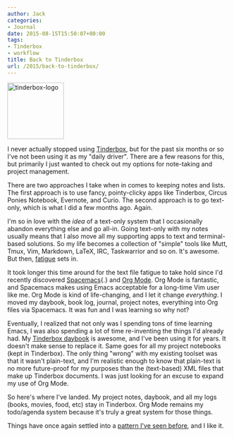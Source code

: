 ```yaml
---
author: Jack
categories:
- Journal
date: 2015-08-15T15:50:07+00:00
tags:
- Tinderbox
- workflow
title: Back to Tinderbox
url: /2015/back-to-tinderbox/
---
```


<img class="alignnone wp-image-4820 size-full" src="/wp-content/uploads/2015/08/tinderbox-logo.png" alt="tinderbox-logo" width="128" height="128" />

I never actually stopped using [Tinderbox][1], but for the past six months or so I've not been using it as my "daily driver". There are a few reasons for this, but primarily I just wanted to check out my options for note-taking and project management.

There are two approaches I take when in comes to keeping notes and lists. The first approach is to use fancy, pointy-clicky apps like Tinderbox, Circus Ponies Notebook, Evernote, and Curio. The second approach is to go text-only, which is what I did a few months ago. Again.

I'm so in love with the _idea_ of a text-only system that I occasionally abandon everything else and go all-in. Going text-only with my notes usually means that I also move all my supporting apps to text and terminal-based solutions. So my life becomes a collection of "simple" tools like Mutt, Tmux, Vim, Markdown, LaTeX, IRC, Taskwarrior and so on. It's awesome. But then, [fatigue][2] sets in.

It took longer this time around for the text file fatigue to take hold since I'd recently discovered [Spacemacs][3]{.} and [Org Mode][4]. Org Mode is fantastic, and Spacemacs makes using Emacs acceptable for a long-time Vim user like me. Org Mode is kind of life-changing, and I let it change _everything_. I moved my daybook, book log, journal, project notes, everything into Org files via Spacemacs. It was fun and I was learning so why not?

Eventually, I realized that not only was I spending tons of time learning Emacs, I was also spending a lot of time re-inventing the things I'd already had. My [Tinderbox daybook][5] is awesome, and I've been using it for years. It doesn't make sense to replace it. Same goes for all my project notebooks (kept in Tinderbox). The only thing "wrong" with my existing toolset was that it wasn't plain-text, and I'm realistic enough to know that plain-text is no more future-proof for my purposes than the (text-based) XML files that make up Tinderbox documents. I was just looking for an excuse to expand my use of Org Mode.

So here's where I've landed. My project notes, daybook, and all my logs (books, movies, food, etc) stay in Tinderbox. Org Mode remains my todo/agenda system because it's truly a great system for those things.

Things have once again settled into a [pattern I've seen before][6], and I like it.

 [1]: http://www.eastgate.com/Tinderbox/
 [2]: http://notes.baty.net/2015/08/13/textFileFatigue.html
 [3]: https://github.com/syl20bnr/spacemacs
 [4]: http://orgmode.org
 [5]: https://www.baty.net/2008/tinderbox-as-a-daybook/
 [6]: https://www.baty.net/2013/digital-recordkeeping/